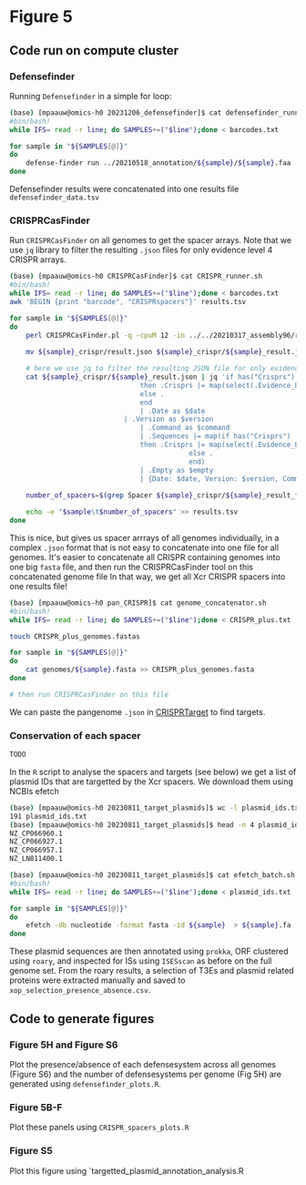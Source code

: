 # Figure 5

## Code run on compute cluster

### Defensefinder

Running `Defensefinder` in a simple for loop:

```bash
(base) [mpaauw@omics-h0 20231206_defensefinder]$ cat defensefinder_runner.sh 
#bin/bash!
while IFS= read -r line; do SAMPLES+=("$line");done < barcodes.txt

for sample in "${SAMPLES[@]}"
do
	defense-finder run ../20210518_annotation/${sample}/${sample}.faa	
done
```

Defensefinder results were concatenated into one results file `defensefinder_data.tsv`

### CRISPRCasFinder

Run `CRISPRCasFinder` on all genomes to get the spacer arrays. Note that we use `jq` library to filter the resulting `.json` files for only evidence level 4 CRISPR arrays.

```bash
(base) [mpaauw@omics-h0 CRISPRCasFinder]$ cat CRISPR_runner.sh 
#bin/bash!
while IFS= read -r line; do SAMPLES+=("$line");done < barcodes.txt
awk 'BEGIN {print "barcode", "CRISPRspacers"}' results.tsv

for sample in "${SAMPLES[@]}"
do
	perl CRISPRCasFinder.pl -q -cpuM 12 -in ../../20210317_assembly96/rotated/${sample}_rotated.fasta -out ${sample}_crispr
	
	mv ${sample}_crispr/result.json ${sample}_crispr/${sample}_result.json

    # here we use jq to filter the resulting JSON file for only evidency level 4 CRISPR arrays
	cat ${sample}_crispr/${sample}_result.json | jq 'if has("Crisprs")
    							then .Crisprs |= map(select(.Evidence_Level == 4))
    							else .
    							end
    							| .Date as $date
   							| .Version as $version
    							| .Command as $command
    							| .Sequences |= map(if has("Crisprs") 
								then .Crisprs |= map(select(.Evidence_Level == 4))
                        					else .
                        					end)
    							| .Empty as $empty
    							| {Date: $date, Version: $version, Command: $command, Sequences: .Sequences}' > ${sample}_crispr/${sample}_result_filtered.json
	
	number_of_spacers=$(grep Spacer ${sample}_crispr/${sample}_result_filtered.json | grep -v Spacers | wc -l) 	

	echo -e "$sample\t$number_of_spacers" >> results.tsv
done
```

This is nice, but gives us spacer arrrays of all genomes individually, in a complex `.json` format that is not easy to concatenate into one file for all genomes. It's easier to concatenate all CRISPR containing genomes into one big `fasta` file, and then run the CRISPRCasFinder tool on this concatenated genome file In that way, we get all Xcr CRISPR spacers into one results file!

```bash
(base) [mpaauw@omics-h0 pan_CRISPR]$ cat genome_concatenator.sh 
#bin/bash!
while IFS= read -r line; do SAMPLES+=("$line");done < CRISPR_plus.txt

touch CRISPR_plus_genomes.fastas

for sample in "${SAMPLES[@]}"
do
	cat genomes/${sample}.fasta >> CRISPR_plus_genomes.fasta
done

# then run CRISPRCasFinder on this file
```

We can paste the pangenome `.json` in [CRISPRTarget](http://crispr.otago.ac.nz/CRISPRTarget/crispr_analysis.html) to find targets. 

### Conservation of each spacer

```bash
TODO
```

In the `R` script to analyse the spacers and targets (see below) we get a list of plasmid IDs that are targetted by the Xcr spacers. We download them using NCBIs efetch

```bash
(base) [mpaauw@omics-h0 20230811_target_plasmids]$ wc -l plasmid_ids.txt 
191 plasmid_ids.txt
(base) [mpaauw@omics-h0 20230811_target_plasmids]$ head -n 4 plasmid_ids.txt 
NZ_CP066960.1
NZ_CP066927.1
NZ_CP066957.1
NZ_LN811400.1

(base) [mpaauw@omics-h0 20230811_target_plasmids]$ cat efetch_batch.sh 
#bin/bash!
while IFS= read -r line; do SAMPLES+=("$line");done < plasmid_ids.txt

for sample in "${SAMPLES[@]}"
do
	efetch -db nucleotide -format fasta -id ${sample}  > ${sample}.fa
done
```

These plasmid sequences are then annotated using `prokka`, ORF clustered using `roary`, and inspected for ISs using `ISESscan` as before on the full genome set. From the roary results, a selection of T3Es and plasmid related proteins were extracted manually and saved to `xop_selection_presence_absence.csv`.

## Code to generate figures

### Figure 5H and Figure S6
Plot the presence/absence of each defensesystem across all genomes (Figure S6) and the number of defensesystems per genome (Fig 5H) are generated using `defensefinder_plots.R`.

### Figure 5B-F
Plot these panels using `CRISPR_spacers_plots.R`

### Figure S5
Plot this figure using `targetted_plasmid_annotation_analysis.R
